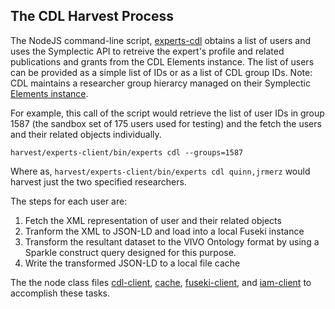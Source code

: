 ## The CDL Harvest Process

The NodeJS command-line script, [experts-cdl](../harvest/experts-client/bin/experts-cdl.js) obtains a list of users and uses the Symplectic API to retreive the expert's profile and related publications and grants from the CDL Elements instance. The list of users can be provided as a simple list of IDs or as a list of CDL group IDs. Note: CDL maintains a researcher group hierarcy managed on their Symplectic [Elements instance](https://oapolicy.universityofcalifornia.edu/).

For example, this call of the script would retrieve the list of user IDs in group 1587 (the sandbox set of 175 users used for testing) and the fetch the users and their related objects individually.

`harvest/experts-client/bin/experts cdl --groups=1587`

Where as,
`harvest/experts-client/bin/experts cdl quinn,jrmerz`
would harvest just the two specified researchers.


The steps for each user are:
1. Fetch the XML representation of user and their related objects
2. Tranform the XML to JSON-LD and load into a local Fuseki instance
3. Transform the resultant dataset to the VIVO Ontology format by using a Sparkle construct query designed for this purpose.
4. Write the transformed JSON-LD to a local file cache   

The the node class files [cdl-client](../harvest/experts-client/lib/cdl-client.js), [cache](../harvest/experts-client/lib/cache), [fuseki-client](../harvest/experts-client/lib/fuseki-client.js), and [iam-client](../harvest/experts-client/lib/iam-client.js) to accomplish these tasks.

